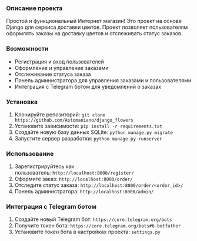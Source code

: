 ### Описание проекта

Простой и функциональный Интернет магазин! Это проект на основе Django для сервиса доставки цветов. Проект позволяет пользователям оформлять заказы на доставку цветов и отслеживать статус заказов.

### **Возможности**

- Регистрация и вход пользователей
- Оформление и управление заказами
- Отслеживание статуса заказа
- Панель администратора для управления заказами и пользователями
- Интеграция с Telegram ботом для уведомлений о заказах

### **Установка**

1. Клонируйте репозиторий: `git clone https://github.com/Astomaniano/django_flowers`
2. Установите зависимости: `pip install -r requirements.txt`
3. Создайте новую базу данных SQLite: `python manage.py migrate`
4. Запустите сервер разработки: `python manage.py runserver`

### **Использование**

1. Зарегистрируйтесь как пользователь: `http://localhost:8000/register/`
2. Оформите заказ: `http://localhost:8000/order/`
3. Отследите статус заказа: `http://localhost:8000/order/<order_id>/`
4. Панель администратора: `http://localhost:8000/admin/`

### **Интеграция с Telegram ботом**

1. Создайте новый Telegram бот: `https://core.telegram.org/bots`
2. Получите токен бота: `https://core.telegram.org/bots#6-botfather`
3. Установите токен бота в настройках проекта: `settings.py`
